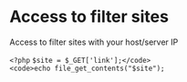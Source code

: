 # Access to filter sites
Access to filter sites with your host/server IP 

<code><?php</code>
<code>$site = $_GET['link'];</code>
<code>echo file_get_contents("$site");</code>
